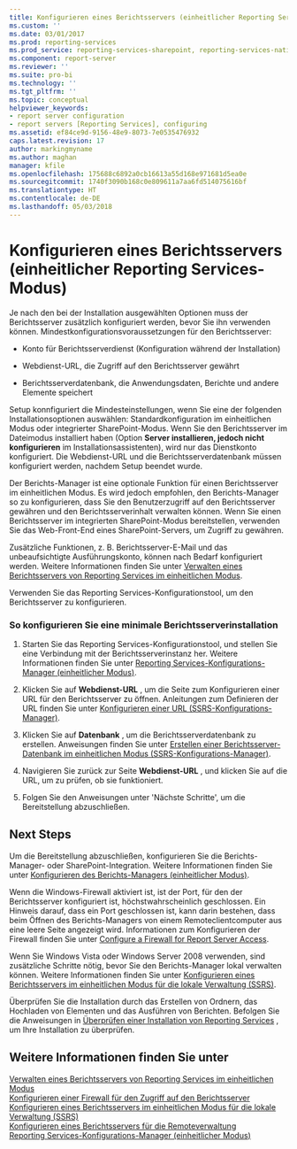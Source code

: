 ```yaml
---
title: Konfigurieren eines Berichtsservers (einheitlicher Reporting Services-Modus) | Microsoft-Dokumentation
ms.custom: ''
ms.date: 03/01/2017
ms.prod: reporting-services
ms.prod_service: reporting-services-sharepoint, reporting-services-native
ms.component: report-server
ms.reviewer: ''
ms.suite: pro-bi
ms.technology: ''
ms.tgt_pltfrm: ''
ms.topic: conceptual
helpviewer_keywords:
- report server configuration
- report servers [Reporting Services], configuring
ms.assetid: ef84ce9d-9156-48e9-8073-7e0535476932
caps.latest.revision: 17
author: markingmyname
ms.author: maghan
manager: kfile
ms.openlocfilehash: 175688c6892a0cb16613a55d168e971681d5ea0e
ms.sourcegitcommit: 1740f3090b168c0e809611a7aa6fd514075616bf
ms.translationtype: HT
ms.contentlocale: de-DE
ms.lasthandoff: 05/03/2018
---
```

# <a name="configure-a-report-server-reporting-services-native-mode"></a>Konfigurieren eines Berichtsservers (einheitlicher Reporting Services-Modus)
  Je nach den bei der Installation ausgewählten Optionen muss der Berichtsserver zusätzlich konfiguriert werden, bevor Sie ihn verwenden können. Mindestkonfigurationsvoraussetzungen für den Berichtsserver:  
  
-   Konto für Berichtsserverdienst (Konfiguration während der Installation)  
  
-   Webdienst-URL, die Zugriff auf den Berichtsserver gewährt  
  
-   Berichtsserverdatenbank, die Anwendungsdaten, Berichte und andere Elemente speichert  
  
 Setup konnfiguriert die Mindesteinstellungen, wenn Sie eine der folgenden Installationsoptionen auswählen: Standardkonfiguration im einheitlichen Modus oder integrierter SharePoint-Modus. Wenn Sie den Berichtsserver im Dateimodus installiert haben (Option **Server installieren, jedoch nicht konfigurieren** im Installationsassistenten), wird nur das Dienstkonto konfiguriert. Die Webdienst-URL und die Berichtsserverdatenbank müssen konfiguriert werden, nachdem Setup beendet wurde.  
  
 Der Berichts-Manager ist eine optionale Funktion für einen Berichtsserver im einheitlichen Modus. Es wird jedoch empfohlen, den Berichts-Manager so zu konfigurieren, dass Sie den Benutzerzugriff auf den Berichtsserver gewähren und den Berichtsserverinhalt verwalten können. Wenn Sie einen Berichtsserver im integrierten SharePoint-Modus bereitstellen, verwenden Sie das Web-Front-End eines SharePoint-Servers, um Zugriff zu gewähren.  
  
 Zusätzliche Funktionen, z. B. Berichtsserver-E-Mail und das unbeaufsichtigte Ausführungskonto, können nach Bedarf konfiguriert werden. Weitere Informationen finden Sie unter [Verwalten eines Berichtsservers von Reporting Services im einheitlichen Modus](../../reporting-services/report-server/manage-a-reporting-services-native-mode-report-server.md).  
  
 Verwenden Sie das Reporting Services-Konfigurationstool, um den Berichtsserver zu konfigurieren.  
  
### <a name="to-minimally-configure-a-report-server-installation"></a>So konfigurieren Sie eine minimale Berichtsserverinstallation  
  
1.  Starten Sie das Reporting Services-Konfigurationstool, und stellen Sie eine Verbindung mit der Berichtsserverinstanz her. Weitere Informationen finden Sie unter [Reporting Services-Konfigurations-Manager &#40;einheitlicher Modus&#41;](../../reporting-services/install-windows/reporting-services-configuration-manager-native-mode.md).  
  
2.  Klicken Sie auf **Webdienst-URL** , um die Seite zum Konfigurieren einer URL für den Berichtsserver zu öffnen. Anleitungen zum Definieren der URL finden Sie unter [Konfigurieren einer URL (SSRS-Konfigurations-Manager)](../../reporting-services/install-windows/configure-a-url-ssrs-configuration-manager.md).  
  
3.  Klicken Sie auf **Datenbank** , um die Berichtsserverdatenbank zu erstellen. Anweisungen finden Sie unter [Erstellen einer Berichtsserver-Datenbank im einheitlichen Modus (SSRS-Konfigurations-Manager)](../../reporting-services/install-windows/ssrs-report-server-create-a-native-mode-report-server-database.md).  
  
4.  Navigieren Sie zurück zur Seite **Webdienst-URL** , und klicken Sie auf die URL, um zu prüfen, ob sie funktioniert.  
  
5.  Folgen Sie den Anweisungen unter 'Nächste Schritte', um die Bereitstellung abzuschließen.  
  
## <a name="next-steps"></a>Next Steps  
 Um die Bereitstellung abzuschließen, konfigurieren Sie die Berichts-Manager- oder SharePoint-Integration. Weitere Informationen finden Sie unter [Konfigurieren des Berichts-Managers &#40;einheitlicher Modus&#41;](../../reporting-services/report-server/configure-report-manager-native-mode.md).  
  
 Wenn die Windows-Firewall aktiviert ist, ist der Port, für den der Berichtsserver konfiguriert ist, höchstwahrscheinlich geschlossen. Ein Hinweis darauf, dass ein Port geschlossen ist, kann darin bestehen, dass beim Öffnen des Berichts-Managers von einem Remoteclientcomputer aus eine leere Seite angezeigt wird. Informationen zum Konfigurieren der Firewall finden Sie unter [Configure a Firewall for Report Server Access](../../reporting-services/report-server/configure-a-firewall-for-report-server-access.md).  
  
 Wenn Sie Windows Vista oder Windows Server 2008 verwenden, sind zusätzliche Schritte nötig, bevor Sie den Berichts-Manager lokal verwalten können. Weitere Informationen finden Sie unter [Konfigurieren eines Berichtsservers im einheitlichen Modus für die lokale Verwaltung &#40;SSRS&#41;](../../reporting-services/report-server/configure-a-native-mode-report-server-for-local-administration-ssrs.md).  
  
 Überprüfen Sie die Installation durch das Erstellen von Ordnern, das Hochladen von Elementen und das Ausführen von Berichten. Befolgen Sie die Anweisungen in [Überprüfen einer Installation von Reporting Services](../../reporting-services/install-windows/verify-a-reporting-services-installation.md) , um Ihre Installation zu überprüfen.  
  
## <a name="see-also"></a>Weitere Informationen finden Sie unter  
 [Verwalten eines Berichtsservers von Reporting Services im einheitlichen Modus](../../reporting-services/report-server/manage-a-reporting-services-native-mode-report-server.md)   
 [Konfigurieren einer Firewall für den Zugriff auf den Berichtsserver](../../reporting-services/report-server/configure-a-firewall-for-report-server-access.md)   
 [Konfigurieren eines Berichtsservers im einheitlichen Modus für die lokale Verwaltung (SSRS)](../../reporting-services/report-server/configure-a-native-mode-report-server-for-local-administration-ssrs.md)   
 [Konfigurieren eines Berichtsservers für die Remoteverwaltung](../../reporting-services/report-server/configure-a-report-server-for-remote-administration.md)   
 [Reporting Services-Konfigurations-Manager &#40;einheitlicher Modus&#41;](../../reporting-services/install-windows/reporting-services-configuration-manager-native-mode.md)  
  
  
